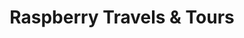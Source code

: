 ---
title: "Raspberry Travels & Tours"
url: /karachi/raspberry-travels-and-tours/
shop: travel agency
---